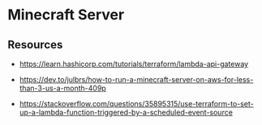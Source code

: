 # Minecraft Server
## Resources
- https://learn.hashicorp.com/tutorials/terraform/lambda-api-gateway

- https://dev.to/julbrs/how-to-run-a-minecraft-server-on-aws-for-less-than-3-us-a-month-409p

- https://stackoverflow.com/questions/35895315/use-terraform-to-set-up-a-lambda-function-triggered-by-a-scheduled-event-source